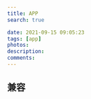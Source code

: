 ```yaml
---
title: APP
search: true

date: 2021-09-15 09:05:23
tags: [app]
photos:
description:
comments:
---
```


## 兼容
<pre><code>
<meta name="viewport" content="width=device-width, initial-scale=1.0"/>
</code></pre>